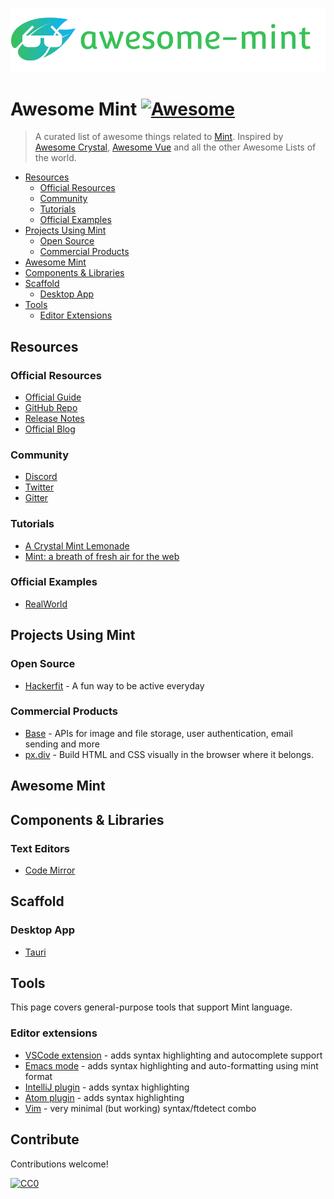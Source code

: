 <p align="center"><img src="img/mint-awesome-full.png" alt="awesome-mint"></p>

# Awesome Mint [![Awesome](https://awesome.re/badge.svg)](https://awesome.re)

> A curated list of awesome things related to [Mint](https://www.mint-lang.com). Inspired by [Awesome Crystal](https://github.com/veelenga/awesome-crystal#shell-plugins), [Awesome Vue](https://github.com/vuejs/awesome-vue#community) and all the other Awesome Lists of the world.

- [Resources](#resources)
  - [Official Resources](#official-resources)
  - [Community](#community)
  - [Tutorials](#tutorials)
  - [Official Examples](#official-examples)
- [Projects Using Mint](#projects-using-mint)
  - [Open Source](#official-resources)
  - [Commercial Products](#commercial-products)
- [Awesome Mint](#awesome-mint)
- [Components & Libraries](#components-&-libraries)
- [Scaffold](#scaffold)
  - [Desktop App](#desktop-app)
- [Tools](#tools)
  - [Editor Extensions](#editor-extensions)

## Resources

### Official Resources

- [Official Guide](https://www.mint-lang.com/guide)
- [GitHub Repo](https://github.com/mint-lang/mint)
- [Release Notes](https://github.com/mint-lang/mint/releases)
- [Official Blog](https://www.mint-lang.com/blog)

### Community

- [Discord](https://discord.gg/NXFUJs2)
- [Twitter](https://twitter.com/mint_lang)
- [Gitter](https://gitter.im/mint-lang/Lobby)

### Tutorials

- [A Crystal Mint Lemonade](https://dev.to/franciscello/a-crystal-mint-lemonade-3l07)
- [Mint: a breath of fresh air for the web](https://dev.to/franciscello/mint-a-breath-of-fresh-air-for-the-web-fn0)

### Official Examples

- [RealWorld](https://github.com/mint-lang/mint-realworld)

## Projects Using Mint

### Open Source

- [Hackerfit](https://github.com/egajda/hackerfit) - A fun way to be active everyday

### Commercial Products

- [Base](https://www.base-api.io/) - APIs for image and file storage, user authentication, email sending and more
- [px.div](https://www.pxdiv.com/) - Build HTML and CSS visually in the browser where it belongs.

## Awesome Mint

## Components & Libraries

### Text Editors

- [Code Mirror](https://github.com/mint-lang/mint-codemirror)

## Scaffold

### Desktop App

- [Tauri](https://github.com/s0kil/mint-tauri-starter)

## Tools

This page covers general-purpose tools that support Mint language.

### Editor extensions

- [VSCode extension](https://github.com/s0kil/mint-vscode) - adds syntax highlighting and autocomplete support
- [Emacs mode](https://github.com/creatorrr/emacs-mint-mode) - adds syntax highlighting and auto-formatting using mint format
- [IntelliJ plugin](https://github.com/kingsleyh/intellij-mint) - adds syntax highlighting
- [Atom plugin](https://github.com/kingsleyh/language-mint) - adds syntax highlighting
- [Vim](https://github.com/IrenejMarc/vim-mint) - very minimal (but working) syntax/ftdetect combo

## Contribute

Contributions welcome!

[![CC0](https://mirrors.creativecommons.org/presskit/buttons/88x31/svg/cc-zero.svg)](https://creativecommons.org/publicdomain/zero/1.0)
